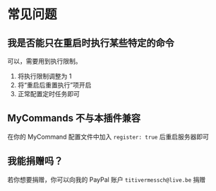 # 常见问题

## 我是否能只在重启时执行某些特定的命令
可以，需要用到执行限制。

1. 将执行限制调整为 1
2. 将“重启后重置执行”项开启
3. 正常配置定时任务即可

## MyCommands 不与本插件兼容

在你的 MyCommand 配置文件中加入 `register: true` 后重启服务器即可

## 我能捐赠吗？

若你想要捐赠，你可以向我的 PayPal 账户 `titivermessch@live.be` 捐赠

